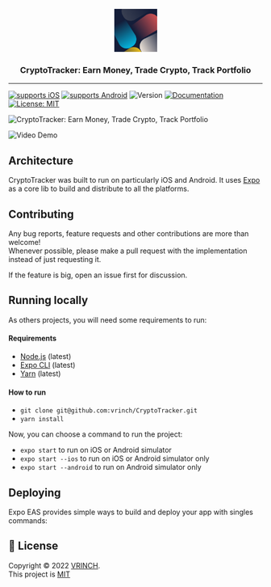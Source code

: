<p align="center">
  <img alt="CryptoTracker: Earn Money, Trade Crypto, Track Portfolio" src="./assets/images/logo.png" height="85" width="85" />
  <h3 align="center">CryptoTracker: Earn Money, Trade Crypto, Track Portfolio</h3>
</p>

---

[![supports iOS](https://img.shields.io/badge/iOS-4630EB.svg?style=flat-square&logo=APPLE&labelColor=999999&logoColor=fff)](https://github.com/vrinch/CryptoTracker)
[![supports Android](https://img.shields.io/badge/Android-4630EB.svg?style=flat-square&logo=ANDROID&labelColor=A4C639&logoColor=fff)](https://expo.dev/artifacts/eas/xzPdeZAmnypHogNpXMGmuT.apk)
  <img alt="Version" src="https://img.shields.io/badge/version-0.1.0-blue.svg?cacheSeconds=2592000" />
  <a href="https://github.com/vrinch/CryptoTracker" target="_blank">
    <img alt="Documentation" src="https://img.shields.io/badge/documentation-yes-brightgreen.svg" />
  </a>
  <a href="https://github.com/vrinch/CryptoTracker/blob/main/LICENSE" target="_blank">
    <img alt="License: MIT" src="https://img.shields.io/badge/License-MIT-yellow.svg" />
  </a>


![CryptoTracker: Earn Money, Trade Crypto, Track Portfolio](./assets/demo.jpg)

![Video Demo](https://drive.google.com/file/d/1oBsbNkp4j8pIR6OJoJELpwklJiavDIx1/view)


## Architecture

CryptoTracker was built to run on particularly iOS and Android. It uses [Expo](https://expo.dev/) as a core lib to build and distribute to all the platforms.


## Contributing

Any bug reports, feature requests and other contributions are more than welcome! <br/>
Whenever possible, please make a pull request with the implementation instead of just requesting it.

If the feature is big, open an issue first for discussion.

## Running locally

As others projects, you will need some requirements to run:

#### Requirements

- [Node.js](https://nodejs.org/) (latest)
- [Expo CLI](https://expo.dev/) (latest)
- [Yarn](https://yarnpkg.com/) (latest)

#### How to run

- `git clone git@github.com:vrinch/CryptoTracker.git`
- `yarn install`

Now, you can choose a command to run the project:

- `expo start` to run on iOS or Android simulator
- `expo start --ios` to run on iOS or Android simulator only
- `expo start --android` to run on Android simulator only

## Deploying

Expo EAS provides simple ways to build and deploy your app with singles commands:

## 📝 License

Copyright © 2022 [VRINCH](https://github.com/vrinch).<br />
This project is [MIT](https://github.com/vrinch/CryptoTracker/blob/main/LICENSE)
